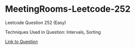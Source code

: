 # MeetingRooms-Leetcode-252

Leetcode Question 252 (Easy)

Techniques Used in Question:
Intervals, Sorting

[Link to Question](https://leetcode.com/problems/meeting-rooms/)
